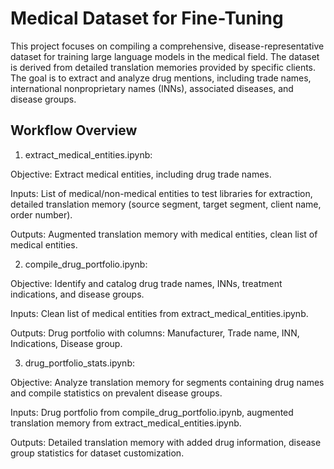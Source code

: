 # Medical Dataset for Fine-Tuning

This project focuses on compiling a comprehensive, disease-representative dataset for training large language models in the medical field. The dataset is derived from detailed translation memories provided by specific clients. The goal is to extract and analyze drug mentions, including trade names, international nonproprietary names (INNs), associated diseases, and disease groups.

## Workflow Overview
1. extract_medical_entities.ipynb:

Objective: Extract medical entities, including drug trade names.

Inputs: List of medical/non-medical entities to test libraries for extraction, detailed translation memory (source segment, target segment, client name, order number).

Outputs: Augmented translation memory with medical entities, clean list of medical entities.

2. compile_drug_portfolio.ipynb:

Objective: Identify and catalog drug trade names, INNs, treatment indications, and disease groups.

Inputs: Clean list of medical entities from extract_medical_entities.ipynb.

Outputs: Drug portfolio with columns: Manufacturer, Trade name, INN, Indications, Disease group.

3. drug_portfolio_stats.ipynb:

Objective: Analyze translation memory for segments containing drug names and compile statistics on prevalent disease groups.

Inputs: Drug portfolio from compile_drug_portfolio.ipynb, augmented translation memory from extract_medical_entities.ipynb.

Outputs: Detailed translation memory with added drug information, disease group statistics for dataset customization.

